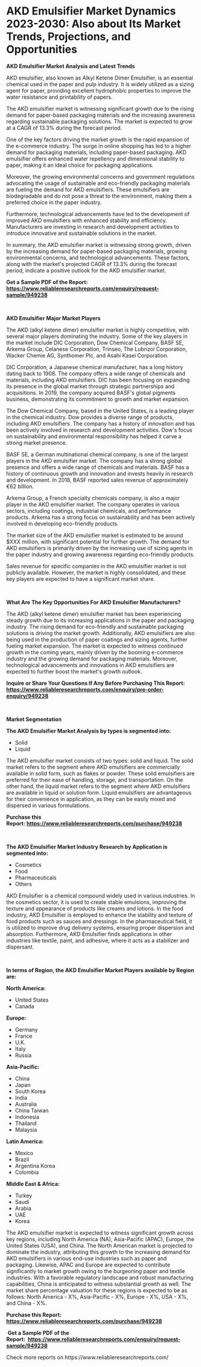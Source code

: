 <p><h1>AKD Emulsifier Market Dynamics 2023-2030: Also about Its Market Trends, Projections, and Opportunities</h1></p><p><strong>AKD Emulsifier Market Analysis and Latest Trends</strong></p>
<p><p>AKD emulsifier, also known as Alkyl Ketene Dimer Emulsifier, is an essential chemical used in the paper and pulp industry. It is widely utilized as a sizing agent for paper, providing excellent hydrophobic properties to improve the water resistance and printability of papers.</p><p>The AKD emulsifier market is witnessing significant growth due to the rising demand for paper-based packaging materials and the increasing awareness regarding sustainable packaging solutions. The market is expected to grow at a CAGR of 13.3% during the forecast period.</p><p>One of the key factors driving the market growth is the rapid expansion of the e-commerce industry. The surge in online shopping has led to a higher demand for packaging materials, including paper-based packaging. AKD emulsifier offers enhanced water repellency and dimensional stability to paper, making it an ideal choice for packaging applications.</p><p>Moreover, the growing environmental concerns and government regulations advocating the usage of sustainable and eco-friendly packaging materials are fueling the demand for AKD emulsifiers. These emulsifiers are biodegradable and do not pose a threat to the environment, making them a preferred choice in the paper industry.</p><p>Furthermore, technological advancements have led to the development of improved AKD emulsifiers with enhanced stability and efficiency. Manufacturers are investing in research and development activities to introduce innovative and sustainable solutions in the market.</p><p>In summary, the AKD emulsifier market is witnessing strong growth, driven by the increasing demand for paper-based packaging materials, growing environmental concerns, and technological advancements. These factors, along with the market's projected CAGR of 13.3% during the forecast period, indicate a positive outlook for the AKD emulsifier market.</p></p>
<p><strong>Get a Sample PDF of the Report:&nbsp; <a href="https://www.reliableresearchreports.com/enquiry/request-sample/949238">https://www.reliableresearchreports.com/enquiry/request-sample/949238</a></strong></p>
<p>&nbsp;</p>
<p><strong>AKD Emulsifier Major Market Players</strong></p>
<p><p>The AKD (alkyl ketene dimer) emulsifier market is highly competitive, with several major players dominating the industry. Some of the key players in the market include DIC Corporation, Dow Chemical Company, BASF SE, Arkema Group, Celanese Corporation, Trinseo, The Lubrizol Corporation, Wacker Chemie AG, Synthomer Plc, and Asahi Kasei Corporation.</p><p>DIC Corporation, a Japanese chemical manufacturer, has a long history dating back to 1908. The company offers a wide range of chemicals and materials, including AKD emulsifiers. DIC has been focusing on expanding its presence in the global market through strategic partnerships and acquisitions. In 2019, the company acquired BASF's global pigments business, demonstrating its commitment to growth and market expansion.</p><p>The Dow Chemical Company, based in the United States, is a leading player in the chemical industry. Dow provides a diverse range of products, including AKD emulsifiers. The company has a history of innovation and has been actively involved in research and development activities. Dow's focus on sustainability and environmental responsibility has helped it carve a strong market presence.</p><p>BASF SE, a German multinational chemical company, is one of the largest players in the AKD emulsifier market. The company has a strong global presence and offers a wide range of chemicals and materials. BASF has a history of continuous growth and innovation and invests heavily in research and development. In 2018, BASF reported sales revenue of approximately €62 billion.</p><p>Arkema Group, a French specialty chemicals company, is also a major player in the AKD emulsifier market. The company operates in various sectors, including coatings, industrial chemicals, and performance products. Arkema has a strong focus on sustainability and has been actively involved in developing eco-friendly products.</p><p>The market size of the AKD emulsifier market is estimated to be around $XXX million, with significant potential for further growth. The demand for AKD emulsifiers is primarily driven by the increasing use of sizing agents in the paper industry and growing awareness regarding eco-friendly products.</p><p>Sales revenue for specific companies in the AKD emulsifier market is not publicly available. However, the market is highly consolidated, and these key players are expected to have a significant market share.</p></p>
<p>&nbsp;</p>
<p><strong>What Are The Key Opportunities For AKD Emulsifier Manufacturers?</strong></p>
<p><p>The AKD (alkyl ketene dimer) emulsifier market has been experiencing steady growth due to its increasing applications in the paper and packaging industry. The rising demand for eco-friendly and sustainable packaging solutions is driving the market growth. Additionally, AKD emulsifiers are also being used in the production of paper coatings and sizing agents, further fueling market expansion. The market is expected to witness continued growth in the coming years, mainly driven by the booming e-commerce industry and the growing demand for packaging materials. Moreover, technological advancements and innovations in AKD emulsifiers are expected to further boost the market's growth outlook.</p></p>
<p><strong>Inquire or Share Your Questions If Any Before Purchasing This Report: <a href="https://www.reliableresearchreports.com/enquiry/pre-order-enquiry/949238">https://www.reliableresearchreports.com/enquiry/pre-order-enquiry/949238</a></strong></p>
<p>&nbsp;</p>
<p><strong>Market Segmentation</strong></p>
<p><strong>The AKD Emulsifier Market Analysis by types is segmented into:</strong></p>
<p><ul><li>Solid</li><li>Liquid</li></ul></p>
<p><p>The AKD emulsifier market consists of two types: solid and liquid. The solid market refers to the segment where AKD emulsifiers are commercially available in solid form, such as flakes or powder. These solid emulsifiers are preferred for their ease of handling, storage, and transportation. On the other hand, the liquid market refers to the segment where AKD emulsifiers are available in liquid or solution form. Liquid emulsifiers are advantageous for their convenience in application, as they can be easily mixed and dispersed in various formulations.</p></p>
<p><strong>Purchase this Report:&nbsp;<a href="https://www.reliableresearchreports.com/purchase/949238">https://www.reliableresearchreports.com/purchase/949238</a></strong></p>
<p>&nbsp;</p>
<p><strong>The AKD Emulsifier Market Industry Research by Application is segmented into:</strong></p>
<p><ul><li>Cosmetics</li><li>Food</li><li>Pharmaceuticals</li><li>Others</li></ul></p>
<p><p>AKD Emulsifier is a chemical compound widely used in various industries. In the cosmetics sector, it is used to create stable emulsions, improving the texture and appearance of products like creams and lotions. In the food industry, AKD Emulsifier is employed to enhance the stability and texture of food products such as sauces and dressings. In the pharmaceutical field, it is utilized to improve drug delivery systems, ensuring proper dispersion and absorption. Furthermore, AKD Emulsifier finds applications in other industries like textile, paint, and adhesive, where it acts as a stabilizer and dispersant.</p></p>
<p>&nbsp;</p>
<p><strong>In terms of Region, the AKD Emulsifier Market Players available by Region are:</strong></p>
<p>
    <p> <strong> North America: </strong>
        <ul>
            <li>United States</li>
            <li>Canada</li>
        </ul>
        </p> 
    <p> <strong> Europe: </strong>
        <ul>
            <li>Germany</li>
            <li>France</li>
            <li>U.K.</li>
            <li>Italy</li>
            <li>Russia</li>
        </ul>
        </p> 
    <p> <strong> Asia-Pacific: </strong>
        <ul>
            <li>China</li>
            <li>Japan</li>
            <li>South Korea</li>
            <li>India</li>
            <li>Australia</li>
            <li>China Taiwan</li>
            <li>Indonesia</li>
            <li>Thailand</li>
            <li>Malaysia</li>
        </ul>
        </p> 
    <p> <strong> Latin America: </strong>
        <ul>
            <li>Mexico</li>
            <li>Brazil</li>
            <li>Argentina Korea</li>
            <li>Colombia</li>
        </ul>
        </p> 
    <p> <strong> Middle East & Africa: </strong>
        <ul>
            <li>Turkey</li>
            <li>Saudi</li>
            <li>Arabia</li>
            <li>UAE</li>
            <li>Korea</li>
        </ul>
    </p>
    </p>
<p><p>The AKD emulsifier market is expected to witness significant growth across key regions, including North America (NA), Asia-Pacific (APAC), Europe, the United States (USA), and China. The North American market is projected to dominate the industry, attributing this growth to the increasing demand for AKD emulsifiers in various end-use industries such as paper and packaging. Likewise, APAC and Europe are expected to contribute significantly to market growth owing to the burgeoning paper and textile industries. With a favorable regulatory landscape and robust manufacturing capabilities, China is anticipated to witness substantial growth as well. The market share percentage valuation for these regions is expected to be as follows: North America - X%, Asia-Pacific - X%, Europe - X%, USA - X%, and China - X%.</p></p>
<p><strong>Purchase this Report: <a href="https://www.reliableresearchreports.com/purchase/949238">https://www.reliableresearchreports.com/purchase/949238</a></strong></p>
<p>&nbsp;<strong>Get a Sample PDF of the Report:&nbsp;&nbsp;<a href="https://www.reliableresearchreports.com/enquiry/request-sample/949238">https://www.reliableresearchreports.com/enquiry/request-sample/949238</a></strong></p>
<p><strong></strong></p>
<p>Check more reports on https://www.reliableresearchreports.com/</p>